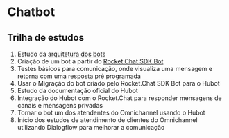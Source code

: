 # Chatbot

## Trilha de estudos

1. Estudo da [arquitetura dos bots](https://developer.rocket.chat/bots/bots-architecture)
2. Criação de um bot a partir do [Rocket.Chat SDK Bot](https://developer.rocket.chat/bots/creating-your-own-bot-from-scratch/develop-a-rocket.chat-sdk-bot)
3. Testes básicos para comunicação, onde visualiza uma mensagem e retorna com uma resposta pré programada
4. Usar o Migração do bot criado pelo Rocket.Chat SDK Bot para o Hubot
5. Estudo da documentação oficial do Hubot
6. Integração do Hubot com o Rocket.Chat para responder mensagens de canais e mensagens privadas
7. Tornar o bot um dos atendentes do Omnichannel usando o Hubot
8. Início dos estudos de atendimento de clientes do Omnichannel utilizando Dialogflow para melhorar a comunicação

<!--stackedit_data:
eyJoaXN0b3J5IjpbNjc0ODUzOTc4XX0=
-->
